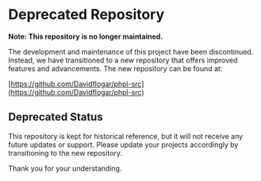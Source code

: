 
# Deprecated Repository

**Note: This repository is no longer maintained.**

The development and maintenance of this project have been discontinued. Instead, we have transitioned to a new repository that offers improved features and advancements. The new repository can be found at:

[https://github.com/Davidflogar/phpl-src](https://github.com/Davidflogar/phpl-src)

## Deprecated Status

This repository is kept for historical reference, but it will not receive any future updates or support. Please update your projects accordingly by transitioning to the new repository.

Thank you for your understanding.

